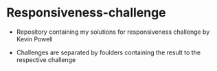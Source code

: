 ﻿# Responsiveness-challenge

- Repository containing my solutions for responsiveness challenge by Kevin Powell

- Challenges are separated by foulders containing the result to the respective challenge

